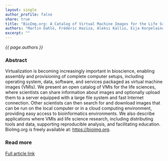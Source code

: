 ```yaml
---
layout: single
author_profile: false
share: true
title: "BioImg.org: A Catalog of Virtual Machine Images for the Life Sciences"
authors: "Martin Dahlö, Frédéric Haziza, Aleksi Kallio, Eija Korpelainen, Erik Bongcam-Rudloff and Ola Spjuth"
excerpt: ""
---
```


*{{ page.authors }}*

### Abstract

Virtualization is becoming increasingly important in bioscience, enabling
assembly and provisioning of complete computer setups, including operating
system, data, software, and services packaged as virtual machine images (VMIs).
We present an open catalog of VMIs for the life sciences, where scientists can
share information about images and optionally upload them to a server equipped
with a large file system and fast Internet connection. Other scientists can
then search for and download images that can be run on the local computer or
in a cloud computing environment, providing easy access to bioinformatics
environments. We also describe applications where VMIs aid life science
research, including distributing tools and data, supporting reproducible
analysis, and facilitating education. BioImg.org is freely available at:
https://bioimg.org.

### Read more

[Full article link](https://www.ncbi.nlm.nih.gov/pmc/articles/PMC4567039/)
